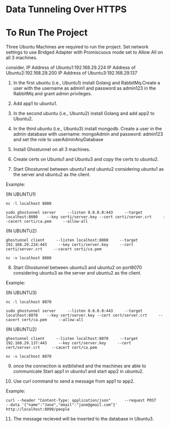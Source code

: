 # Data Tunneling Over HTTPS

# To Run The Project

Three Ubuntu Machines are required to run the project.
Set network settings to use Bridged Adapter with Promiscuous mode set to Allow All on all 3 machines.

consider,
IP Address of Ubuntu1:192.168.29.224
IP Address of Ubuntu2:192.168.29.200
IP Address of Ubuntu3:192.168.29.137

1) In the first ubuntu (i.e., Ubuntu1) install Golang and RabbitMq.Create a user with the username as admin1 and password as admin123 in the RabbitMq and grant admin privileges.

2) Add app1 to ubuntu1.

3) In the second ubuntu (i.e., Ubuntu2) install Golang and add app2 to Ubuntu2.

4) In the third ubuntu (i.e., Ubuntu3) install mongodb. Create a user in the admin database with username: mongoAdmin and password: admin123 and set the role to userAdminAnyDatabase

5) Install Ghostunnel on all 3 machines.

6) Create certs on Ubuntu1 and Ubuntu3 and copy the certs to ubuntu2.

7) Start Ghostunnel between ubuntu1 and ubuntu2 considering ubuntu1 as the server and ubuntu2 as the client.

Example: 

(IN UBUNTU1)

	nc -l localhost 8080

	sudo ghostunnel server     --listen 0.0.0.0:443     --target localhost:8080    --key certi/server.key --cert certi/server.crt     --cacert certi/ca.pem     --allow-all

(IN UBUNTU2)

	ghostunnel client     --listen localhost:8080     --target 192.168.29.224:443     --key certi/server.key     --cert certi/server.crt     --cacert certi/ca.pem

	nc -v localhost 8080


8) Start Ghostunnel between ubuntu3 and ubuntu2 on port8070 considering ubuntu3 as the server and ubuntu2 as the client.

Example:

(IN UBUNTU3)

	nc -l localhost 8070

	sudo ghostunnel server     --listen 0.0.0.0:443     --target localhost:8070    --key cert/server.key --cert cert/server.crt     --cacert cert/ca.pem     --allow-all


(IN UBUNTU2)

	ghostunnel client     --listen localhost:8070     --target 192.168.29.137:443     --key cert/server.key     --cert cert/server.crt     --cacert cert/ca.pem

	nc -v localhost 8070


9) once the connection is estblished and the machines are able to communicate Start app1 in ubuntu1 and start app2 in ubuntu2.

10) Use curl command to send a message from app1 to app2.

Example: 

	curl --header "Content-Type: application/json"      --request POST      --data '{"name":"Jane","email":"jane@gmail.com"}'       http://localhost:8090/people

11) The message recieved will be inserted to the database in Ubuntu3.
